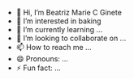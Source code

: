 - 👋 Hi, I’m Beatriz Marie C Ginete
- 👀 I’m interested in baking
- 🌱 I’m currently learning ...
- 💞️ I’m looking to collaborate on ...
- 📫 How to reach me ...
- 😄 Pronouns: ...
- ⚡ Fun fact: ...

<!---
BeatrizMarieCGinete/BeatrizMarieCGinete is a ✨ special ✨ repository because its `README.md` (this file) appears on your GitHub profile.
You can click the Preview link to take a look at your changes.
--->
